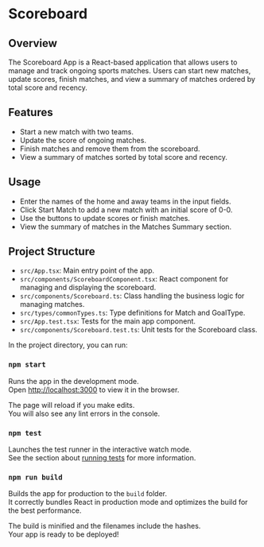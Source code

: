 # Scoreboard

## Overview
The Scoreboard App is a React-based application that allows users to manage and track ongoing sports matches. Users can start new matches, update scores, finish matches, and view a summary of matches ordered by total score and recency.

## Features
- Start a new match with two teams.
- Update the score of ongoing matches.
- Finish matches and remove them from the scoreboard.
- View a summary of matches sorted by total score and recency.

## Usage
- Enter the names of the home and away teams in the input fields.
- Click Start Match to add a new match with an initial score of 0-0.
- Use the buttons to update scores or finish matches.
- View the summary of matches in the Matches Summary section.

## Project Structure
- `src/App.tsx`: Main entry point of the app.
- `src/components/ScoreboardComponent.tsx`: React component for managing and displaying the scoreboard.
- `src/components/Scoreboard.ts`: Class handling the business logic for managing matches.
- `src/types/commonTypes.ts`: Type definitions for Match and GoalType.
- `src/App.test.tsx`: Tests for the main app component.
- `src/components/Scoreboard.test.ts`: Unit tests for the Scoreboard class.


In the project directory, you can run:

### `npm start`

Runs the app in the development mode.\
Open [http://localhost:3000](http://localhost:3000) to view it in the browser.

The page will reload if you make edits.\
You will also see any lint errors in the console.

### `npm test`

Launches the test runner in the interactive watch mode.\
See the section about [running tests](https://facebook.github.io/create-react-app/docs/running-tests) for more information.

### `npm run build`

Builds the app for production to the `build` folder.\
It correctly bundles React in production mode and optimizes the build for the best performance.

The build is minified and the filenames include the hashes.\
Your app is ready to be deployed!